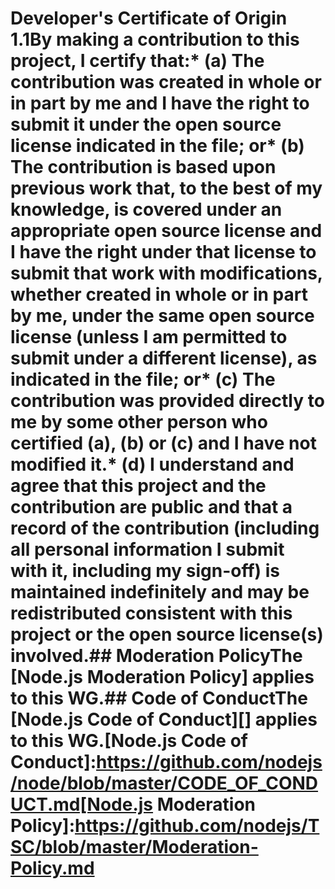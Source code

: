 # Developer's Certificate of Origin 1.1By making a contribution to this project, I certify that:* (a) The contribution was created in whole or in part by me and I  have the right to submit it under the open source license  indicated in the file; or* (b) The contribution is based upon previous work that, to the best  of my knowledge, is covered under an appropriate open source  license and I have the right under that license to submit that  work with modifications, whether created in whole or in part  by me, under the same open source license (unless I am  permitted to submit under a different license), as indicated  in the file; or* (c) The contribution was provided directly to me by some other  person who certified (a), (b) or (c) and I have not modified  it.* (d) I understand and agree that this project and the contribution  are public and that a record of the contribution (including all  personal information I submit with it, including my sign-off) is  maintained indefinitely and may be redistributed consistent with  this project or the open source license(s) involved.## Moderation PolicyThe [Node.js Moderation Policy] applies to this WG.## Code of ConductThe [Node.js Code of Conduct][] applies to this WG.[Node.js Code of Conduct]:https://github.com/nodejs/node/blob/master/CODE_OF_CONDUCT.md[Node.js Moderation Policy]:https://github.com/nodejs/TSC/blob/master/Moderation-Policy.md
